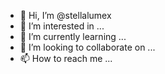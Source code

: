 - 👋 Hi, I’m @stellalumex
- 👀 I’m interested in ...
- 🌱 I’m currently learning ...
- 💞️ I’m looking to collaborate on ...
- 📫 How to reach me ...

<!---
stellalumex/stellalumex is a ✨ special ✨ repository because its `README.md` (this file) appears on your GitHub profile.
You can click the Preview link to take a look at your changes.
--->
